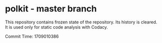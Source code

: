# polkit - master branch

This repository contains frozen state of the repository.
Its history is cleared. It is used only for static code
analysis with Codacy.

Commit Time: 1709010386